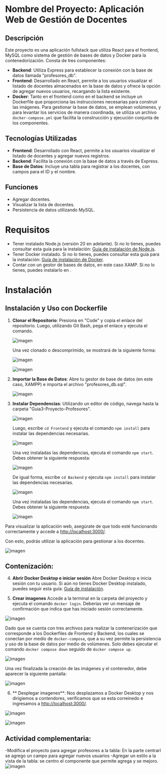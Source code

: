 # Nombre del Proyecto: Aplicación Web de Gestión de Docentes

## Descripción
Este proyecto es una aplicación fullstack que utiliza React para el frontend, MySQL como sistema de gestión de bases de datos y Docker para la contenedorización. Consta de tres componentes: 

- **Backend**: Utiliza Express para establecer la conexión con la base de datos llamada "profesores_db". 
- **Frontend**: Desarrollado en React, permite a los usuarios visualizar el listado de docentes almacenados en la base de datos y ofrece la opción de agregar nuevos usuarios, recargando la lista existente.
- **Docker**: Tanto en el frontend como en el backend se incluye un Dockerfile que proporciona las instrucciones necesarias para construir las imágenes. Para gestionar la base de datos, se emplean volúmenes, y para levantar los servicios de manera coordinada, se utiliza un archivo `docker-compose.yml` que facilita la construcción y ejecución conjunta de los componentes.

## Tecnologías Utilizadas
- **Frontend**: Desarrollado con React, permite a los usuarios visualizar el listado de docentes y agregar nuevos registros.
- **Backend**: Facilita la conexión con la base de datos a través de Express.
- **Base de Datos**: Incluye una tabla para registrar a los docentes, con campos para el ID y el nombre.

## Funciones
- Agregar docentes.
- Visualizar la lista de docentes.
- Persistencia de datos utilizando MySQL.

# Requisitos
- Tener instalado Node.js (versión 20 en adelante). Si no lo tienes, puedes consultar esta guía para la instalación: [Guía de instalación de Node.js](https://www.youtube.com/watch?v=29mihvA_zEA).
- Tener Docker instalado. Si no lo tienes, puedes consultar esta guía para la instalación: [Guía de instalación de Docker](https://www.youtube.com/watch?v=cWuirzMOwwg).
- Contar con un gestor de bases de datos, en este caso XAMP. Si no lo tienes, puedes instalarlo en .

# Instalación 

## Instalación y Uso con Dockerfile

1. **Clonar el Repositorio**:
   Presiona en "Code" y copia el enlace del repositorio. Luego, utilizando Git Bash, pega el enlace y ejecuta el comando.

   ![imagen](https://github.com/user-attachments/assets/fecff3a1-f94b-4d08-a4d0-e13d70018271)

   Una vez clonado o descomprimido, se mostrará de la siguiente forma:

   ![imagen](https://github.com/user-attachments/assets/2b7bf150-5bc9-4b16-a5b5-fe0ac3349228)

   ![imagen](https://github.com/user-attachments/assets/10771452-859d-41a9-8bc7-1a6eef414bb3)

2. **Importar la Base de Datos**:
   Abre tu gestor de base de datos (en este caso, XAMPP) e importa el archivo "profesores_db.sql".

   ![imagen](https://github.com/user-attachments/assets/dd60524f-a2f7-43bf-8b99-0f5a23f98964)

3. **Instalar Dependencias**:
   Utilizando un editor de código, navega hasta la carpeta "Guia3-Proyecto-Profesores".

   ![imagen](https://github.com/user-attachments/assets/ebf8c3c8-562f-4390-bd8a-1f735f89ffac)

   Luego, escribe `cd Frontend` y ejecuta el comando `npm install` para instalar las dependencias necesarias.

   ![imagen](https://github.com/user-attachments/assets/b9dd11ab-aec2-4154-aaff-49210db45b47)

   Una vez instaladas las dependencias, ejecuta el comando `npm start`. Debes obtener la siguiente respuesta:

   ![imagen](https://github.com/user-attachments/assets/d15e2ce1-9aca-4ff1-bd24-9280b0582195)

   De igual forma, escribe `cd Backend` y ejecuta `npm install` para instalar las dependencias necesarias.

   ![imagen](https://github.com/user-attachments/assets/a797fc61-6271-4de9-bd69-ec9ff317e578)

   Una vez instaladas las dependencias, ejecuta el comando `npm start`. Debes obtener la siguiente respuesta:

   ![imagen](https://github.com/user-attachments/assets/2f0fe33d-df1e-443c-b899-3cc8e016d96d)

Para visualizar la aplicación web, asegúrate de que todo esté funcionando correctamente y accede a [http://localhost:3000/](http://localhost:3000/). 

Con esto, podrás utilizar la aplicación para gestionar a los docentes.

![imagen](https://github.com/user-attachments/assets/80a80580-e4e1-40fd-8d75-62cf52f87c95)


## **Contenización**:

4. **Abrir Docker Desktop e iniciar sesión**
Abre Docker Desktop e inicia sesión con tu usuario. Si aún no tienes Docker Desktop instalado, puedes seguir esta guía: [Guía de instalación](https://www.youtube.com/watch?v=jiJFDwmWrWk).


5. **Crear imagenes**
Accede a la terminal en la carpeta del proyecto y ejecuta el comando `docker login`. Deberías ver un mensaje de confirmación que indica que has iniciado sesión correctamente.

![imagen](https://github.com/user-attachments/assets/af5eb11d-2cf4-4797-a58b-9c7999ee4976)

Dado que se cuenta con tres archivos para realizar la contenerización que corresponde a los Dockerfiles de Frontend y Backend, los cuales se conectan por medio de `docker-compose`, que a su vez permite la persistencia y uso de la base de datos por medio de volúmenes. Solo debes ejecutar el comando `docker compose down` seguido de `docker compose up`.

![imagen](https://github.com/user-attachments/assets/b66617c5-aee6-41a8-812d-8cb769e5ef43)


Una vez finalizada la creación de las imágenes y el contenedor, debe aparecer la siguiente pantalla:

![imagen](https://github.com/user-attachments/assets/e7e7befe-38d0-4cff-ac4c-4dcbceabd044)


6. ** Desplegar imagenes**:
   Nos desplazamos a Docker Desktop y nos dirigiemos a contendores, verificamos que se esta correinedo e ingresamos a [http://localhost:3000/](http://localhost:3000/).

![imagen](https://github.com/user-attachments/assets/3fd986e9-8be5-4885-8b66-700e954ec716)


   ![imagen](https://github.com/user-attachments/assets/a458f975-fe79-4be2-a77a-2fb13018e7db)


   ## Actividad complementaria:
-Modifica el proyecto para agregar profesores a la tabla: En la parte centrarl se agrego un campo para agregar nuevos usuarios
-Agregar un estilo a la vista de la tabla: se centro el componente que permite agrega y se mejoro.
![imagen](https://github.com/user-attachments/assets/cd35adf9-1442-4112-bd9f-9e1842116a08)




